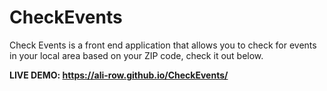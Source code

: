 # CheckEvents

Check Events is a front end application that allows you to check for events in your local area based on your ZIP code, check it out below.

**LIVE DEMO: https://ali-row.github.io/CheckEvents/**